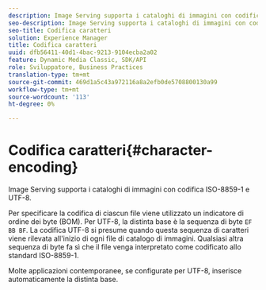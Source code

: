 ```yaml
---
description: Image Serving supporta i cataloghi di immagini con codifica ISO-8859-1 e UTF-8.
seo-description: Image Serving supporta i cataloghi di immagini con codifica ISO-8859-1 e UTF-8.
seo-title: Codifica caratteri
solution: Experience Manager
title: Codifica caratteri
uuid: dfb56411-40d1-4bac-9213-9104ecba2a02
feature: Dynamic Media Classic, SDK/API
role: Sviluppatore, Business Practices
translation-type: tm+mt
source-git-commit: 469d1a5c43a972116a8a2efb0de5708800130a99
workflow-type: tm+mt
source-wordcount: '113'
ht-degree: 0%

---
```



# Codifica caratteri{#character-encoding}

Image Serving supporta i cataloghi di immagini con codifica ISO-8859-1 e UTF-8.

Per specificare la codifica di ciascun file viene utilizzato un indicatore di ordine dei byte (BOM). Per UTF-8, la distinta base è la sequenza di byte `EF BB BF`. La codifica UTF-8 si presume quando questa sequenza di caratteri viene rilevata all&#39;inizio di ogni file di catalogo di immagini. Qualsiasi altra sequenza di byte fa sì che il file venga interpretato come codificato allo standard ISO-8859-1.

Molte applicazioni contemporanee, se configurate per UTF-8, inserisce automaticamente la distinta base.
